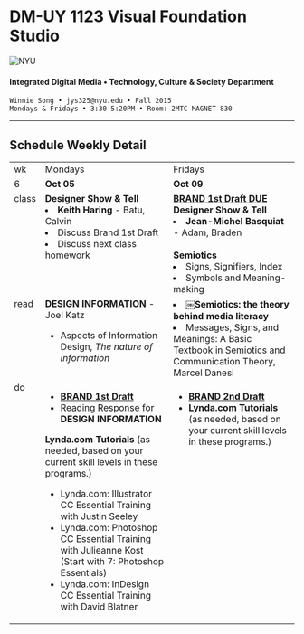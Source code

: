 # DM-UY 1123 Visual Foundation Studio

![NYU](http://ws2.polishedsolid.com/de/nyu_soe_logo.png)
#### Integrated Digital Media • Technology, Culture &amp; Society Department

    Winnie Song • jys325@nyu.edu • Fall 2015 
    Mondays & Fridays • 3:30-5:20PM • Room: 2MTC MAGNET 830

---

## Schedule Weekly Detail

<table>
<tr>
<td>wk</td>
<td>Mondays</td>
<td>Fridays</td>
</tr>
<!-- dates -->
<tr>
  <td valign="top">6</td>
  <td valign="top"><strong>Oct 05</strong></td>
  <td valign="top"><strong>Oct 09</strong></td>
</tr>
<!-- class -->
<tr>
  <td valign="top" width="4%">class</td>
  <td valign="top" width="48%">
  <strong>Designer Show & Tell</strong>
  <li><b>Keith Haring</b> - Batu, Calvin</li>
  <li>Discuss Brand 1st Draft</li>
   <li>Discuss next class homework</li>
  

  </td>
  <td valign="top" width="48%"><strong><a href="../projects/dm1123_vfs_projects_logo.md">BRAND 1st Draft DUE</a></strong>
  <br><strong>Designer Show & Tell</strong>
  <li><b>Jean-Michel Basquiat</b> - Adam, Braden</li>
  <br><strong>Semiotics</strong><br>
  <li>Signs, Signifiers, Index</strong>
  <li>Symbols and Meaning-making</td>
</tr>

<!-- read -->
<tr>
  <td valign="top">read</td>
  <td valign="top"><strong>DESIGN INFORMATION</strong> - Joel Katz
  <ul><li>Aspects of Information Design, <i>The nature of information</i></td>
  <td valign="top"><li><strong>￼Semiotics: the theory behind media literacy</strong>
  <li>Messages, Signs, and Meanings: A Basic Textbook in Semiotics and Communication Theory,
 Marcel Danesi</td>
</tr>

<!-- do -->
<tr>
  <td valign="top">do</td>
  <td valign="top">
  <ul>
 <li><strong><a href="../projects/dm1123_vfs_projects_logo.md">BRAND 1st Draft</a></strong></li>
 <li><a href="../projects/dm1123_vfs_reading_responses.md">Reading Response</a> for <strong>DESIGN INFORMATION</strong></li>
  </ul>
  <strong>Lynda.com Tutorials</strong> (as needed, based on your current skill levels in these programs.)
  <ul>
  <li>Lynda.com: Illustrator CC Essential Training with Justin Seeley</li>
  <li>Lynda.com: Photoshop CC Essential Training with Julieanne Kost (Start with 7: Photoshop Essentials)</li>
  <li>Lynda.com: InDesign CC Essential Training with David Blatner</li>
  </ul></td>
  <td valign="top">
  <ul>
   <li><strong><a href="../projects/dm1123_vfs_projects_logo.md">BRAND 2nd Draft</a></strong></li>
  <li><strong>Lynda.com Tutorials</strong> (as needed, based on your current skill levels in these programs.)
  </ul></td>
</tr>
</table>









